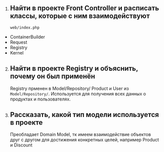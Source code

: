 1. ## Найти в проекте Front Controller и расписать классы, которые с ним взаимодействуют

   `web/index.php`

* ContainerBuilder
* Request 
* Registry 
* Kernel

2. ## Найти в проекте Registry и объяснить, почему он был применён

   Registry прменен в Model/Repository/ Product и User из `Model/Repository/`. Используется для получения всех данных о продуктах и пользователях. 

3. ## Рассказать, какой тип модели используется в проекте

   Преобладает Domain Model, тк имеем взаимодействие объектов друг с другом
   для достижения конкретных целей, например Product и Discount

   

